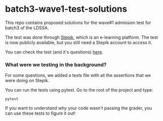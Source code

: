 # batch3-wave1-test-solutions

This repo contains proposed solutions for the wave#1 admission test for batch3 of the LDSSA.

The test was done through [Stepik](https://stepik.org), which is an e-learning platform.
The test is now publicly available, but you still need a Stepik account to access it.

You can check the test (and it's questions) [here](https://stepik.org/course/53685).


### What were we testing in the background?

For some questions, we added a tests file with all the assertions that we were doing on Stepik.

You can run the tests using pytest. Go to the root of the project and type:

```
pytest
```

If you want to understand why your code wasn't passing the grader, you can use these tests to figure it out!

